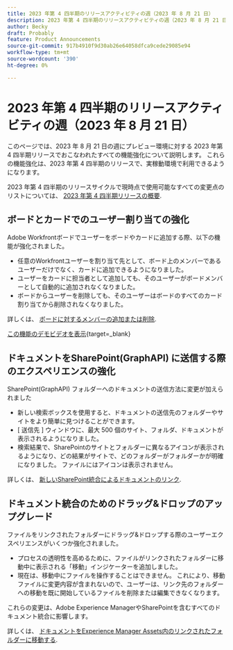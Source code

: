 ```yaml
---
title: 2023 年第 4 四半期のリリースアクティビティの週（2023 年 8 月 21 日）
description: 2023 年第 4 四半期のリリースアクティビティの週（2023 年 8 月 21 日）
author: Becky
draft: Probably
feature: Product Announcements
source-git-commit: 917b4910f9d30ab26e64058dfca9cede29085e94
workflow-type: tm+mt
source-wordcount: '390'
ht-degree: 0%

---
```


# 2023 年第 4 四半期のリリースアクティビティの週（2023 年 8 月 21 日）

このページでは、2023 年 8 月 21 日の週にプレビュー環境に対する 2023 年第 4 四半期リリースでおこなわれたすべての機能強化について説明します。 これらの機能強化は、2023 年第 4 四半期のリリースで、実稼動環境で利用できるようになります。

2023 年第 4 四半期のリリースサイクルで現時点で使用可能なすべての変更点のリストについては、 [2023 年第 4 四半期リリースの概要](/help/quicksilver/product-announcements/product-releases/23-q4-release-activity/23-q4-release-overview.md).

## ボードとカードでのユーザー割り当ての強化

Adobe Workfrontボードでユーザーをボードやカードに追加する際、以下の機能が強化されました。

* 任意のWorkfrontユーザーを割り当て先として、ボード上のメンバーであるユーザーだけでなく、カードに追加できるようになりました。
* ユーザーをカードに担当者として追加しても、そのユーザーがボードメンバーとして自動的に追加されなくなりました。
* ボードからユーザーを削除しても、そのユーザーはボードのすべてのカード割り当てから削除されなくなりました。

詳しくは、 [ボードに対するメンバーの追加または削除](/help/quicksilver/agile/get-started-with-boards/add-members-to-board.md).

[この機能のデモビデオを表示](https://video.tv.adobe.com/v/3423222/){target=_blank}

## ドキュメントをSharePoint(GraphAPI) に送信する際のエクスペリエンスの強化

SharePoint(GraphAPI) フォルダーへのドキュメントの送信方法に変更が加えられました

* 新しい検索ボックスを使用すると、ドキュメントの送信先のフォルダーやサイトをより簡単に見つけることができます。
* [ 送信先 ] ウィンドウに、最大 500 個のサイト、フォルダ、ドキュメントが表示されるようになりました。
* 検索結果で、SharePointのサイトとフォルダーに異なるアイコンが表示されるようになり、どの結果がサイトで、どのフォルダーがフォルダーかが明確になりました。 ファイルにはアイコンは表示されません。

詳しくは、 [新しいSharePoint統合によるドキュメントのリンク](/help/quicksilver/administration-and-setup/configure-integrations/configure-sharepoint-integration.md#link-documents-through-the-new-sharepoint-integration).

## ドキュメント統合のためのドラッグ&amp;ドロップのアップグレード

ファイルをリンクされたフォルダーにドラッグ&amp;ドロップする際のユーザーエクスペリエンスがいくつか強化されました。

* プロセスの透明性を高めるために、ファイルがリンクされたフォルダーに移動中に表示される「移動」インジケーターを追加しました。
* 現在は、移動中にファイルを操作することはできません。 これにより、移動ファイルに変更内容が含まれないので、ユーザーは、リンク先のフォルダーへの移動を既に開始しているファイルを削除または編集できなくなります。

これらの変更は、Adobe Experience ManagerやSharePointを含むすべてのドキュメント統合に影響します。

詳しくは、 [ドキュメントをExperience Manager Assets内のリンクされたフォルダーに移動する](/help/quicksilver/documents/adobe-workfront-for-experience-manager-assets-essentials/send-to-aem.md#move-a-document-to-a-linked-folder-in-experience-manager-assets).




